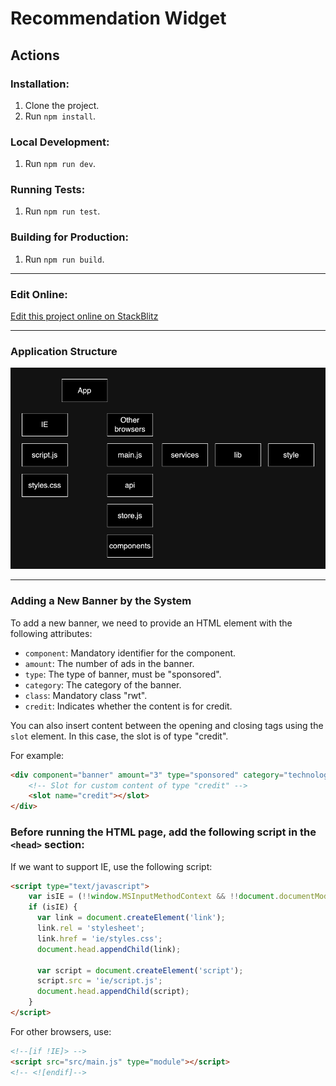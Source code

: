 # Recommendation Widget

## Actions

### Installation:
1. Clone the project.
2. Run `npm install`.

### Local Development:
1. Run `npm run dev`.

### Running Tests:
1. Run `npm run test`.

### Building for Production:
1. Run `npm run build`.

---

### Edit Online:
[Edit this project online on StackBlitz](https://stackblitz.com/~/github.com/avivsbt/vanilla-js-widget?view=editor)

---

### Application Structure

![](public/taboola.drawio.png)

---

### Adding a New Banner by the System

To add a new banner, we need to provide an HTML element with the following attributes:

- `component`: Mandatory identifier for the component.
- `amount`: The number of ads in the banner.
- `type`: The type of banner, must be "sponsored".
- `category`: The category of the banner.
- `class`: Mandatory class "rwt".
- `credit`: Indicates whether the content is for credit.

You can also insert content between the opening and closing tags using the `slot` element. In this case, the slot is of type "credit".

For example:

```html
<div component="banner" amount="3" type="sponsored" category="technology" class="rwt" credit="true">
    <!-- Slot for custom content of type "credit" -->
    <slot name="credit"></slot>
</div>
```

### Before running the HTML page, add the following script in the `<head>` section:

If we want to support IE, use the following script:

```html
<script type="text/javascript">
    var isIE = (!!window.MSInputMethodContext && !!document.documentMode) || navigator.appVersion.indexOf("MSIE 10") !== -1;
    if (isIE) {
      var link = document.createElement('link');
      link.rel = 'stylesheet';
      link.href = 'ie/styles.css';
      document.head.appendChild(link);

      var script = document.createElement('script');
      script.src = 'ie/script.js';
      document.head.appendChild(script);
    }
</script>
```

For other browsers, use:

```html
<!--[if !IE]> -->
<script src="src/main.js" type="module"></script>
<!-- <![endif]-->
```




